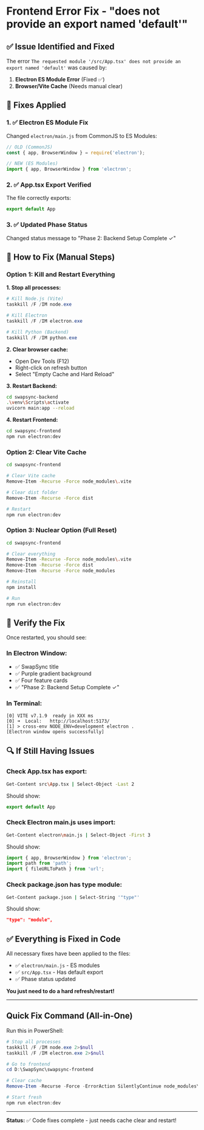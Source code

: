 # Frontend Error Fix - "does not provide an export named 'default'"

## ✅ Issue Identified and Fixed

The error `The requested module '/src/App.tsx' does not provide an export named 'default'` was caused by:
1. **Electron ES Module Error** (Fixed ✅)
2. **Browser/Vite Cache** (Needs manual clear)

## 🔧 Fixes Applied

### 1. ✅ Electron ES Module Fix
Changed `electron/main.js` from CommonJS to ES Modules:
```javascript
// OLD (CommonJS)
const { app, BrowserWindow } = require('electron');

// NEW (ES Modules)
import { app, BrowserWindow } from 'electron';
```

### 2. ✅ App.tsx Export Verified
The file correctly exports:
```typescript
export default App
```

### 3. ✅ Updated Phase Status
Changed status message to "Phase 2: Backend Setup Complete ✓"

## 🚀 How to Fix (Manual Steps)

### Option 1: Kill and Restart Everything

**1. Stop all processes:**
```powershell
# Kill Node.js (Vite)
taskkill /F /IM node.exe

# Kill Electron
taskkill /F /IM electron.exe

# Kill Python (Backend)
taskkill /F /IM python.exe
```

**2. Clear browser cache:**
- Open Dev Tools (F12)
- Right-click on refresh button
- Select "Empty Cache and Hard Reload"

**3. Restart Backend:**
```bash
cd swapsync-backend
.\venv\Scripts\activate
uvicorn main:app --reload
```

**4. Restart Frontend:**
```bash
cd swapsync-frontend
npm run electron:dev
```

### Option 2: Clear Vite Cache

```bash
cd swapsync-frontend

# Clear Vite cache
Remove-Item -Recurse -Force node_modules\.vite

# Clear dist folder
Remove-Item -Recurse -Force dist

# Restart
npm run electron:dev
```

### Option 3: Nuclear Option (Full Reset)

```bash
cd swapsync-frontend

# Clear everything
Remove-Item -Recurse -Force node_modules\.vite
Remove-Item -Recurse -Force dist
Remove-Item -Recurse -Force node_modules

# Reinstall
npm install

# Run
npm run electron:dev
```

## 🧪 Verify the Fix

Once restarted, you should see:

### In Electron Window:
- ✅ SwapSync title
- ✅ Purple gradient background
- ✅ Four feature cards
- ✅ "Phase 2: Backend Setup Complete ✓"

### In Terminal:
```
[0] VITE v7.1.9  ready in XXX ms
[0] ➜  Local:   http://localhost:5173/
[1] > cross-env NODE_ENV=development electron .
[Electron window opens successfully]
```

## 🔍 If Still Having Issues

### Check App.tsx has export:
```bash
Get-Content src\App.tsx | Select-Object -Last 2
```

Should show:
```typescript
export default App
```

### Check Electron main.js uses import:
```bash
Get-Content electron\main.js | Select-Object -First 3
```

Should show:
```javascript
import { app, BrowserWindow } from 'electron';
import path from 'path';
import { fileURLToPath } from 'url';
```

### Check package.json has type module:
```bash
Get-Content package.json | Select-String '"type"'
```

Should show:
```json
"type": "module",
```

## ✅ Everything is Fixed in Code

All necessary fixes have been applied to the files:
- ✅ `electron/main.js` - ES modules
- ✅ `src/App.tsx` - Has default export
- ✅ Phase status updated

**You just need to do a hard refresh/restart!**

---

## Quick Fix Command (All-in-One)

Run this in PowerShell:

```powershell
# Stop all processes
taskkill /F /IM node.exe 2>$null
taskkill /F /IM electron.exe 2>$null

# Go to frontend
cd D:\SwapSync\swapsync-frontend

# Clear cache
Remove-Item -Recurse -Force -ErrorAction SilentlyContinue node_modules\.vite

# Start fresh
npm run electron:dev
```

---

**Status:** ✅ Code fixes complete - just needs cache clear and restart!

